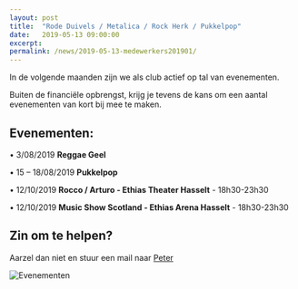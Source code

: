 ```yaml
---
layout: post
title:  "Rode Duivels / Metalica / Rock Herk / Pukkelpop"
date:   2019-05-13 09:00:00
excerpt: 
permalink: /news/2019-05-13-medewerkers201901/
---
```



In de volgende maanden zijn we als club actief op tal van evenementen.

Buiten de financiële opbrengst, krijg je tevens de kans om een aantal evenementen van kort bij mee te maken.

## Evenementen:

•	3/08/2019	**Reggae Geel** 

•	15 – 18/08/2019	**Pukkelpop**

•	12/10/2019 **Rocco / Arturo - Ethias Theater Hasselt** - 18h30-23h30

•	12/10/2019 **Music Show Scotland - Ethias Arena Hasselt** - 18h30-23h30

## Zin om te helpen?

Aarzel dan niet en stuur een mail naar [Peter](mailto://penningmeester@kbbczolder.be)

![Evenementen](/news/img/biertap.jpg)
